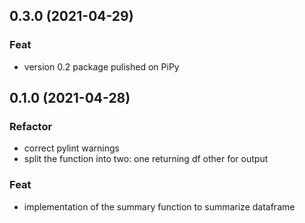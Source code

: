## 0.3.0 (2021-04-29)

### Feat

- version 0.2 package pulished on PiPy

## 0.1.0 (2021-04-28)

### Refactor

- correct pylint warnings
- split the function into two: one returning df other for output

### Feat

- implementation of the summary function to summarize dataframe
